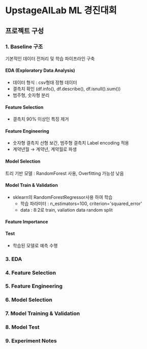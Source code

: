 # UpstageAILab ML 경진대회

## 프로젝트 구성
### 1. Baseline 구조
기본적인 데이터 전처리 및 학습 파이프라인 구축


#### EDA (Exploratory Data Analysis)
 - 데이터 형식 : csv형태 정형 데이터 
 - 결측치 확인 (df.info(), df.describe(), df.isnull().sum())
 - 범주형, 숫자형 분리 

#### Feature Selection
 - 결측치 90% 이상인 특징 제거

#### Feature Engineering
 - 숫자형 결측치 선형 보간, 범주형 결측치 Label encoding 적용
 - 계약년월 → 계약년, 계약월로 파생

#### Model Selection
트리 기반 모델 : RandomForest 사용, Overfitting 가능성 낮음

#### Model Train & Validation
 - sklearn의 RandomForestRegressor사용 하여 학습
   - 학습 파라미터 : n_estimators=100, criterion='squared_error'
   - data : 8:2로 train, valiation data random split 

#### Feature Importance

#### Test
 - 학습된 모델로 예측 수행

### 3. EDA

### 4. Feature Selection

### 5. Feature Engineering

### 6. Model Selection

### 7. Model Training & Validation

### 8. Model Test

### 9. Experiment Notes
